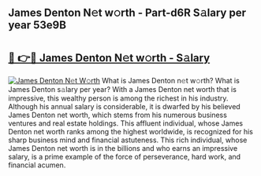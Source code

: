 ## James Denton N𝚎t w𝚘rth - Part-d6R S𝚊lary per year 53e9B

# <h2><a href="http://gc50xv4.nevu.top/?p=James+Denton">🔗 👉🔴 James Denton N𝚎t w𝚘rth - S𝚊lary</a></h2>

[![James Denton N𝚎t W𝚘rth](https://i.imgur.com/Oavwk0R.jpeg)](http://gc50xv4.nevu.top/?p=James+Denton)
What is James Denton n𝚎t w𝚘rth? What is James Denton s𝚊lary per year?
With a James Denton net worth that is impressive, this wealthy person is among the richest in his industry. Although his annual salary is considerable, it is dwarfed by his believed James Denton net worth, which stems from his numerous business ventures and real estate holdings. This affluent individual, whose James Denton net worth ranks among the highest worldwide, is recognized for his sharp business mind and financial astuteness. This rich individual, whose James Denton net worth is in the billions and who earns an impressive salary, is a prime example of the force of perseverance, hard work, and financial acumen.
